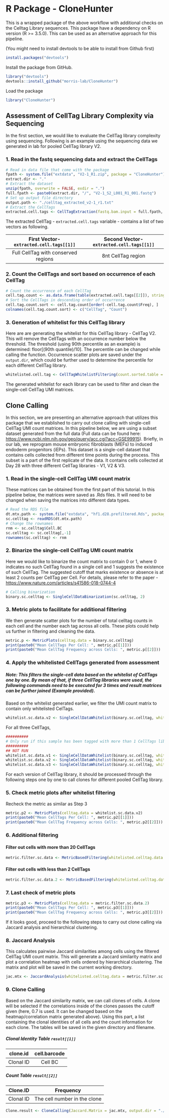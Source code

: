 # R Package - CloneHunter
This is a wrapped package of the above workflow with additional checks on the Celltag Library sequences. This package have a dependency on R version (R >= 3.5.0). This can be used as an alternative approach for this pipeline.

(You might need to install devtools to be able to install from Github first)
```r
install.packages("devtools")
```
Install the package from GitHub.
```r
library("devtools")
devtools::install_github("morris-lab/CloneHunter")
```
Load the package
```r
library("CloneHunter")
```

## Assessment of CellTag Library Complexity via Sequencing
In the first section, we would like to evaluate the CellTag library complexity using sequencing. Following is an example using the sequencing data we generated in lab for pooled CellTag library V2. 
### 1. Read in the fastq sequencing data and extract the CellTags
```r
# Read in data file that come with the package
fpath <- system.file("extdata", "V2-1_R1.zip", package = "CloneHunter")
extract.dir <- "."
# Extract the dataset
unzip(fpath, overwrite = FALSE, exdir = ".")
full.fpath <- paste0(extract.dir, "/", "V2-1_S2_L001_R1_001.fastq")
# Set up output file directory
output.path <- "./celltag_extracted_v2-1_r1.txt"
# Extract the CellTags
extracted.cell.tags <- CellTagExtraction(fastq.bam.input = full.fpath, celltag.version = "v2", extraction.output.filename = output.path, save.fullTag = FALSE, save.onlyTag = FALSE)
```
The extracted CellTag - `extracted.cell.tags` variable - contains a list of two vectors as following.

|First Vector-`extracted.cell.tags[[1]]`|Second Vector-`extracted.cell.tags[[1]]` |
|:-------------------------------------:|:---------------------------------------:|
|Full CellTag with conserved regions    |8nt CellTag region                       |

### 2. Count the CellTags and sort based on occurrence of each CellTag
```r
# Count the occurrence of each CellTag
cell.tag.count <- as.data.frame(table(extracted.cell.tags[[2]]), stringsAsFactors = F)
# Sort the CellTags in descending order of occurrence
cell.tag.count.sort <- cell.tag.count[order(-cell.tag.count$Freq), ]
colnames(cell.tag.count.sort) <- c("CellTag", "Count")
```

### 3. Generation of whitelist for this CellTag library
Here are are generating the whitelist for this CellTag library - CellTag V2. This will remove the CellTags with an occurrence number below the threshold. The threshold (using 90th percentile as an example) is determined: floor[(90th quantile)/10]. The percentile can be changed while calling the function. Occurrence scatter plots are saved under the `output.dir`, which could be further used to determine the percentile for each different CellTag library.
```r
whitelisted.cell.tag <- CellTagWhitelistFiltering(count.sorted.table = cell.tag.count.sort, percentile = 0.9, output.dir="./", output.file = "my_favourite_v1.csv", save.output = TRUE)
```
The generated whitelist for each library can be used to filter and clean the single-cell CellTag UMI matrices.

## Clone Calling
In this section, we are presenting an alternative approach that utilizes this package that we established to carry out clone calling with single-cell CellTag UMI count matrices. In this pipeline below, we are using a subset dataset generated from the full data (Full data can be found here: https://www.ncbi.nlm.nih.gov/geo/query/acc.cgi?acc=GSE99915). Briefly, in our lab, we reprogram mouse embryonic fibroblasts (MEFs) to induced endoderm progenitors (iEPs). This dataset is a single-cell dataset that contains cells collected from different time points during the process. This subset is a part of the first replicate of the data. It contains cells collected at Day 28 with three different CellTag libraries - V1, V2 & V3. 

### 1. Read in the single-cell CellTag UMI count matrix
These matrices can be obtained from the first part of this tutorial. In this pipeline below, the matrices were saved as .Rds files. It will need to be changed when saving the matrices into different data types.
```r
# Read the RDS file
dt.mtx.path <- system.file("extdata", "hf1.d28.prefiltered.Rds", package = "CloneHunter")
sc.celltag <- readRDS(dt.mtx.path)
# Change the rownames
rnm <- sc.celltag$Cell.BC
sc.celltag <- sc.celltag[,-1]
rownames(sc.celltag) <- rnm
```

### 2. Binarize the single-cell CellTag UMI count matrix
Here we would like to binarize the count matrix to contain 0 or 1, where 0 indicates no such CellTag found in a single cell and 1 suggests the existence of such CellTag. The suggested cutoff that marks existence or absence is at least 2 counts per CellTag per Cell. For details, please refer to the paper - https://www.nature.com/articles/s41586-018-0744-4
```r
# Calling binarization
binary.sc.celltag <- SingleCellDataBinarization(sc.celltag, 2)
```

### 3. Metric plots to facilitate for additional filtering
We then generate scatter plots for the number of total celltag counts in each cell and the number each tag across all cells. These plots could help us further in filtering and cleaning the data.
```r
metric.p <- MetricPlots(celltag.data = binary.sc.celltag)
print(paste0("Mean CellTags Per Cell: ", metric.p[[1]]))
print(paste0("Mean CellTag Frequency across Cells: ", metric.p[[2]]))
```

### 4. Apply the whitelisted CellTags generated from assessment
##### Note: This filters the single-cell data based on the whitelist of CellTags one by one. By mean of that, if three CellTag libraries were used, the following commands need to be executed for 3 times and result matrices can be further joined (Example provided).

Based on the whitelist generated earlier, we filter the UMI count matrix to contain only whitelisted CelTags.
```r
whitelist.sc.data.v2 <- SingleCellDataWhitelist(binary.sc.celltag, whitels.cell.tag.file = "./my_favourite_v2_1.csv")
```
For all three CellTags,
```r
##########
# Only run if this sample has been tagged with more than 1 CellTags libraries
##########
## NOT RUN
whitelist.sc.data.v1 <- SingleCellDataWhitelist(binary.sc.celltag, whitels.cell.tag.file = "./my_favourite_v1.csv")
whitelist.sc.data.v2 <- SingleCellDataWhitelist(binary.sc.celltag, whitels.cell.tag.file = "./my_favourite_v2_1.csv")
whitelist.sc.data.v3 <- SingleCellDataWhitelist(binary.sc.celltag, whitels.cell.tag.file = "./my_favourite_v3.csv")
```
For each version of CellTag library, it should be processed through the following steps one by one to call clones for different pooled CellTag library.

### 5. Check metric plots after whitelist filtering
Recheck the metric as similar as Step 3
```r
metric.p2 <- MetricPlots(celltag.data = whitelist.sc.data.v2)
print(paste0("Mean CellTags Per Cell: ", metric.p2[[1]]))
print(paste0("Mean CellTag Frequency across Cells: ", metric.p2[[2]]))
```

### 6. Additional filtering
#### Filter out cells with more than 20 CellTags
```r
metric.filter.sc.data <- MetricBasedFiltering(whitelisted.celltag.data = whitelist.sc.data.v2, cutoff = 20, comparison = "less")
```
#### Filter out cells with less than 2 CellTags
```r
metric.filter.sc.data.2 <- MetricBasedFiltering(whitelisted.celltag.data = whitelist.sc.data.v2, cutoff = 2, comparison = "greater")
```
### 7. Last check of metric plots
```r
metric.p3 <- MetricPlots(celltag.data = metric.filter.sc.data.2)
print(paste0("Mean CellTags Per Cell: ", metric.p3[[1]]))
print(paste0("Mean CellTag Frequency across Cells: ", metric.p3[[2]]))
```
If it looks good, proceed to the following steps to carry out clone calling via Jaccard analysis and hierarchical clustering.
### 8. Jaccard Analysis
This calculates pairwise Jaccard similarities among cells using the filtered CellTag UMI count matrix. This will generate a Jaccard similarity matrix and plot a correlation heatmap with cells ordered by hierarchical clustering. The matrix and plot will be saved in the current working directory.
```r
jac.mtx <- JaccardAnalysis(whitelisted.celltag.data = metric.filter.sc.data.2)
```
### 9. Clone Calling
Based on the Jaccard similarity matrix, we can call clones of cells. A clone will be selected if the correlations inside of the clones passes the cutoff given (here, 0.7 is used. It can be changed based on the heatmap/correlation matrix generated above). Using this part, a list containing the clonal identities of all cells and the count information for each clone. The tables will be saved in the given directory and filename.

##### Clonal Identity Table `result[[1]]`

|clone.id|cell.barcode|
|:-------:|:------:|
|Clonal ID|Cell BC |

##### Count Table `result[[2]]`
|Clone.ID|Frequency|
|:------:|:-------:|
|Clonal ID|The cell number in the clone|

```r
Clone.result <- CloneCalling(Jaccard.Matrix = jac.mtx, output.dir = "./", output.filename = "clone_calling_result.csv", correlation.cutoff = 0.7)
```

